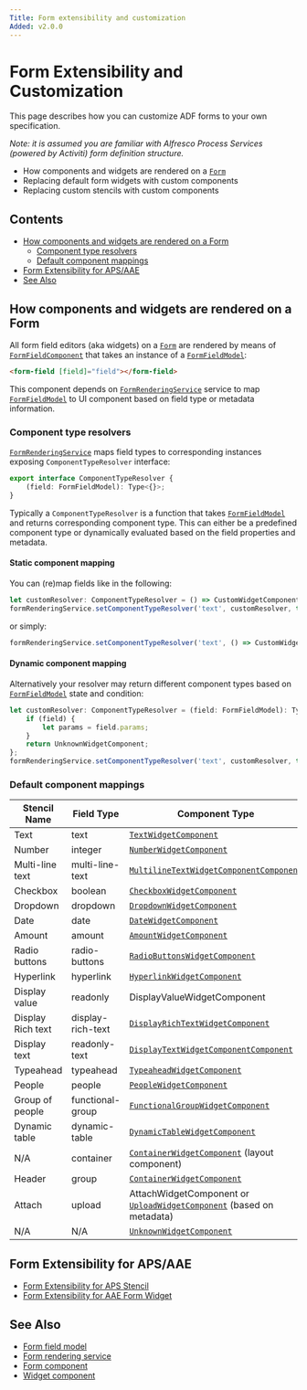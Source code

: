```yaml
---
Title: Form extensibility and customization
Added: v2.0.0
---
```


# Form Extensibility and Customization

This page describes how you can customize ADF forms to your own specification.

_Note: it is assumed you are familiar with Alfresco Process Services (powered by Activiti) form definition structure._

-   How components and widgets are rendered on a [`Form`](../../lib/process-services/src/lib/task-list/models/form.model.ts)
-   Replacing default form widgets with custom components
-   Replacing custom stencils with custom components

## Contents

-   [How components and widgets are rendered on a Form](#how-components-and-widgets-are-rendered-on-a-form)
    -   [Component type resolvers](#component-type-resolvers)
    -   [Default component mappings](#default-component-mappings)
-   [Form Extensibility for APS/AAE](#form-extensibility-for-apsaae)
-   [See Also](#see-also)

## How components and widgets are rendered on a Form

All form field editors (aka widgets) on a [`Form`](../../lib/process-services/src/lib/task-list/models/form.model.ts) are rendered by means of [`FormFieldComponent`](../core/components/form-field.component.md)
that takes an instance of a [`FormFieldModel`](../core/models/form-field.model.md):

```html
<form-field [field]="field"></form-field>
```

This component depends on [`FormRenderingService`](../core/services/form-rendering.service.md) service to map [`FormFieldModel`](../core/models/form-field.model.md) to UI component
based on field type or metadata information.

### Component type resolvers

[`FormRenderingService`](../core/services/form-rendering.service.md) maps field types to corresponding instances exposing `ComponentTypeResolver` interface:

```ts
export interface ComponentTypeResolver {
    (field: FormFieldModel): Type<{}>;
}
```

Typically a `ComponentTypeResolver` is a function that takes [`FormFieldModel`](../core/models/form-field.model.md) and returns corresponding component type.
This can either be a predefined component type or dynamically evaluated based on the field properties and metadata.

#### Static component mapping

You can (re)map fields like in the following:

```ts
let customResolver: ComponentTypeResolver = () => CustomWidgetComponent;
formRenderingService.setComponentTypeResolver('text', customResolver, true);
```

or simply:

```ts
formRenderingService.setComponentTypeResolver('text', () => CustomWidgetComponent, true);
```

#### Dynamic component mapping

Alternatively your resolver may return different component types based on [`FormFieldModel`](../core/models/form-field.model.md) state and condition:

```ts
let customResolver: ComponentTypeResolver = (field: FormFieldModel): Type<{}> => {
    if (field) {
        let params = field.params;
    }
    return UnknownWidgetComponent;
};
formRenderingService.setComponentTypeResolver('text', customResolver, true);
```

### Default component mappings

| Stencil Name | Field Type | Component Type |
| ------------ | ---------- | -------------- |
| Text | text | [`TextWidgetComponent`](lib/core/src/lib/form/components/widgets/text/text.widget.ts) |
| Number | integer | [`NumberWidgetComponent`](lib/core/src/lib/form/components/widgets/number/number.widget.ts) |
| Multi-line text | multi-line-text | [`MultilineTextWidgetComponentComponent`](lib/core/src/lib/form/components/widgets/multiline-text/multiline-text.widget.ts) |
| Checkbox | boolean | [`CheckboxWidgetComponent`](lib/core/src/lib/form/components/widgets/checkbox/checkbox.widget.ts) |
| Dropdown | dropdown | [`DropdownWidgetComponent`](lib/process-services/src/lib/form/widgets/dropdown/dropdown.widget.ts) |
| Date | date | [`DateWidgetComponent`](lib/core/src/lib/form/components/widgets/date/date.widget.ts) |
| Amount | amount | [`AmountWidgetComponent`](lib/core/src/lib/form/components/widgets/amount/amount.widget.ts) |
| Radio buttons | radio-buttons | [`RadioButtonsWidgetComponent`](lib/process-services/src/lib/form/widgets/radio-buttons/radio-buttons.widget.ts) |
| Hyperlink | hyperlink | [`HyperlinkWidgetComponent`](lib/core/src/lib/form/components/widgets/hyperlink/hyperlink.widget.ts) |
| Display value | readonly | DisplayValueWidgetComponent |
| Display Rich text | display-rich-text | [`DisplayRichTextWidgetComponent`](lib/core/src/lib/form/components/widgets/display-rich-text/display-rich-text.widget.ts) |
| Display text | readonly-text | [`DisplayTextWidgetComponentComponent`](lib/core/src/lib/form/components/widgets/display-text/display-text.widget.ts) |
| Typeahead | typeahead | [`TypeaheadWidgetComponent`](lib/process-services/src/lib/form/widgets/typeahead/typeahead.widget.ts) |
| People | people | [`PeopleWidgetComponent`](lib/process-services/src/lib/form/widgets/people/people.widget.ts) |
| Group of people | functional-group | [`FunctionalGroupWidgetComponent`](lib/process-services/src/lib/form/widgets/functional-group/functional-group.widget.ts) |
| Dynamic table | dynamic-table | [`DynamicTableWidgetComponent`](lib/process-services/src/lib/form/widgets/dynamic-table/dynamic-table.widget.ts) |
| N/A | container | [`ContainerWidgetComponent`](lib/core/src/lib/form/components/widgets/container/container.widget.ts) (layout component) |
| Header | group | [`ContainerWidgetComponent`](lib/core/src/lib/form/components/widgets/container/container.widget.ts) |
| Attach | upload | AttachWidgetComponent or [`UploadWidgetComponent`](lib/process-services/src/lib/form/widgets/upload/upload.widget.ts) (based on metadata) |
| N/A | N/A | [`UnknownWidgetComponent`](lib/core/src/lib/form/components/widgets/unknown/unknown.widget.ts) |

## Form Extensibility for APS/AAE
-   [Form Extensibility for APS Stencil](./aps-extensions.md)
-   [Form Extensibility for AAE Form Widget](./extensibility.md)

## See Also

-   [Form field model](../core/models/form-field.model.md)
-   [Form rendering service](../core/services/form-rendering.service.md)
-   [Form component](../core/components/form.component.md)
-   [Widget component](../insights/components/widget.component.md)
